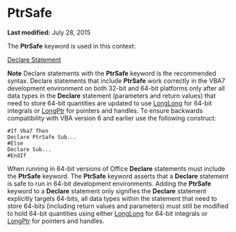 
# PtrSafe <keyword>

 **Last modified:** July 28, 2015

The  **PtrSafe** keyword is used in this context:

 [Declare Statement](82f68f6b-76c6-2efd-72d2-652000b3a083.md)


 **Note**  Declare statements with the  **PtrSafe** keyword is the recommended syntax. Declare statements that include **PtrSafe** work correctly in the VBA7 development environment on both 32-bit and 64-bit platforms only after all data types in the **Declare** statement (parameters and return values) that need to store 64-bit quantities are updated to use [LongLong](731bd14c-4523-cb84-cc00-21730fa745a8.md) for 64-bit integrals or [LongPtr](10ee4c07-b686-5b86-5cea-250a9218e7ba.md) for pointers and handles. To ensure backwards compatibility with VBA version 6 and earlier use the following construct:




```
#If Vba7 Then 
Declare PtrSafe Sub... 
#Else 
Declare Sub... 
#EndIf
```

When running in 64-bit versions of Office  **Declare** statements must include the **PtrSafe** keyword.
The  **PtrSafe** keyword asserts that a **Declare** statement is safe to run in 64-bit development environments.
Adding the  **PtrSafe** keyword to a **Declare** statement only signifies the **Declare** statement explicitly targets 64-bits, all data types within the statement that need to store 64-bits (including return values and parameters) must still be modified to hold 64-bit quantities using either [LongLong](731bd14c-4523-cb84-cc00-21730fa745a8.md) for 64-bit integrals or [LongPtr](10ee4c07-b686-5b86-5cea-250a9218e7ba.md) for pointers and handles.
